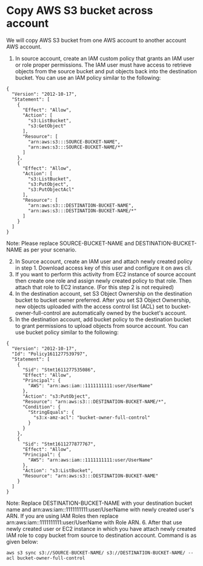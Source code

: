 # Copy AWS S3 bucket across account

We will copy AWS S3 bucket from one AWS account to another account AWS account.
1. In source account, create an IAM custom policy that grants an IAM user or role proper permissions. The IAM user must have access to retrieve objects from the source bucket and put objects back into the destination bucket. You can use an IAM policy similar to the following:

```
{
  "Version": "2012-10-17",
  "Statement": [
    {
      "Effect": "Allow",
      "Action": [
        "s3:ListBucket",
        "s3:GetObject"
      ],
      "Resource": [
        "arn:aws:s3:::SOURCE-BUCKET-NAME",
        "arn:aws:s3:::SOURCE-BUCKET-NAME/*"
      ]
    },
    {
      "Effect": "Allow",
      "Action": [
        "s3:ListBucket",
        "s3:PutObject",
        "s3:PutObjectAcl"
      ],
      "Resource": [
        "arn:aws:s3:::DESTINATION-BUCKET-NAME",
        "arn:aws:s3:::DESTINATION-BUCKET-NAME/*"
      ]
    }
  ]
}
```
Note: Please replace SOURCE-BUCKET-NAME and DESTINATION-BUCKET-NAME as per your scenario.

2. In Source account, create an IAM user and attach newly created policy in step 1. Download access key of this user and configure it on aws cli.
3. If you want to perform this activity from EC2 instance of source account then create one role and assign newly created policy to that role. Then           attach that role to EC2 instance. (For this step 2 is not required)
4. In the destination account, set S3 Object Ownership on the destination bucket to bucket owner preferred. After you set S3 Object Ownership, new objects uploaded with the access control list (ACL) set to bucket-owner-full-control are automatically owned by the bucket's account.
5. In the destination account, add bucket policy to the destination bucket to grant permissions to upload objects from source account. You can use bucket policy similar to the following:
```
{
  "Version": "2012-10-17",
  "Id": "Policy1611277539797",
  "Statement": [
    {
      "Sid": "Stmt1611277535086",
      "Effect": "Allow",
      "Principal": {
        "AWS": "arn:aws:iam::1111111111:user/UserName"
      },
      "Action": "s3:PutObject",
      "Resource": "arn:aws:s3:::DESTINATION-BUCKET-NAME/*",
      "Condition": {
        "StringEquals": {
          "s3:x-amz-acl": "bucket-owner-full-control"
        }
      }
    },
    {
      "Sid": "Stmt1611277877767",
      "Effect": "Allow",
      "Principal": {
        "AWS": "arn:aws:iam::1111111111:user/UserName"
      },
      "Action": "s3:ListBucket",
      "Resource": "arn:aws:s3:::DESTINATION-BUCKET-NAME"
    }
  ]
}
```
Note: Replace DESTINATION-BUCKET-NAME with your destination bucket name and arn:aws:iam::1111111111:user/UserName with newly created user's ARN.
      If you are using IAM Roles then replace arn:aws:iam::1111111111:user/UserName with Role ARN.
6. After that use newly created user or EC2 instance in which you have attach newly created IAM role to copy bucket from source to destination account. Command is as given below:
 ```
aws s3 sync s3://SOURCE-BUCKET-NAME/ s3://DESTINATION-BUCKET-NAME/ --acl bucket-owner-full-control
```
